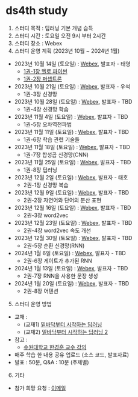 # ds4th study
1) 스터디 목적 : 딥러닝 기본 개념 습득
2) 스터디 시간 : 토요일 오전 9시 부터 2시간
3) 스터디 장소 : Webex
4) 스터디 운영 계획 (2023년 10월 ~ 2024년 1월)
- 2023년 10월 14일 (토요일) : [Webex](https://lgehq.webex.com/lgehq/e.php?MTID=m27384004d20ed62572a923460a87f059), 발표자 - 태영
  - [1권-1장 헬로 파이썬](https://github.com/restful3/ds4th_study/blob/main/source/%EB%B0%91%EB%B0%94%EB%8B%A5%EB%B6%80%ED%84%B0_%EC%8B%9C%EC%9E%91%ED%95%98%EB%8A%94_%EB%94%A5%EB%9F%AC%EB%8B%9D/ch01_%ED%97%AC%EB%A1%9C_%ED%8C%8C%EC%9D%B4%EC%8D%AC_Song.ipynb)
  - [1권-2장 퍼셉트론](https://github.com/restful3/ds4th_study/blob/main/source/%EB%B0%91%EB%B0%94%EB%8B%A5%EB%B6%80%ED%84%B0_%EC%8B%9C%EC%9E%91%ED%95%98%EB%8A%94_%EB%94%A5%EB%9F%AC%EB%8B%9D/ch02_%ED%8D%BC%EC%85%89%ED%8A%B8%EB%A1%A0_Song.ipynb)
- 2023년 10월 21일 (토요일) : [Webex](https://lgehq.webex.com/lgehq/e.php?MTID=m6b1aabfc4defc94ac633ab7cf04f7208	), 발표자 - 우석
  - 1권-3장 신경망
- 2023년 10월 28일 (토요일) : [Webex](https://lgehq.webex.com/lgehq/e.php?MTID=mdea77f7c109436cba8812c295f52d36b	), 발표자 - TBD
  - 1권-4장 신경망 학습
- 2023년 11월 4일 (토요일) : [Webex](https://lgehq.webex.com/lgehq/e.php?MTID=m940a0e833c567a6895a65b2814179cdf	), 발표자 - TBD
  - 1권-5장 오차역전파법
- 2023년 11월 11일 (토요일) : [Webex](https://lgehq.webex.com/lgehq/e.php?MTID=mecfbbccbadcbab875a818a3213077632	), 발표자 - TBD
  - 1권-6장 학습 관련 기술들
- 2023년 11월 18일 (토요일) : [Webex](https://lgehq.webex.com/lgehq/e.php?MTID=m8a2daf05eaea4b14fbaa7c5086279f44	), 발표자 - TBD
  - 1권-7장 합성곱 신경망(CNN)
- 2023년 11월 25일 (토요일) : [Webex](https://lgehq.webex.com/lgehq/e.php?MTID=m516080cd6c092210ddda6ec31c29fb90	), 발표자 - TBD
  - 1권-8장 딥러닝
- 2023년 12월 2일 (토요일) : [Webex](https://lgehq.webex.com/lgehq/e.php?MTID=m2590c4bc47379692b7faa37e804562be	), 발표자 - 태호
  - 2권-1장 신경망 복습
- 2023년 12월 9일 (토요일) : [Webex](https://lgehq.webex.com/lgehq/e.php?MTID=m55fe65b36e4970a6bdba12aa2918c3d3	), 발표자 - TBD
  - 2권-2장 자연어와 단어의 분산 표현
- 2023년 12월 16일 (토요일) : [Webex](https://lgehq.webex.com/lgehq/e.php?MTID=m677a40f4c75437ba1793bf5afc0c976f	), 발표자 - TBD
  - 2권-3장 word2vec
- 2023년 12월 23일 (토요일) : [Webex](https://lgehq.webex.com/lgehq/e.php?MTID=m2746e0fd9057b231b0e6586df6bcafa3	), 발표자 - TBD
  - 2권-4장 word2vec 속도 개선
- 2023년 12월 30일 (토요일) : [Webex](https://lgehq.webex.com/lgehq/e.php?MTID=m4831a03966c73c29a56da85397df9058	), 발표자 - TBD
  - 2권-5장 순환 신경망(RNN)
- 2024년 1월 6일 (토요일) : [Webex](https://lgehq.webex.com/lgehq/e.php?MTID=m813c08479b203d8adfb0546953e913df	), 발표자 - TBD
  - 2권-6장 게이트가 추가된 RNN
- 2024년 1월 13일 (토요일) : [Webex](https://lgehq.webex.com/lgehq/e.php?MTID=m6a0c4a5ef592fd2d515452895238863a	), 발표자 - TBD
  - 2권-7장 RNN을 사용한 문장 생성
- 2024년 1월 20일 (토요일) : [Webex](https://lgehq.webex.com/lgehq/e.php?MTID=md74e4222117132fd6c7af0fdc31306dd	), 발표자 - TBD
  - 2권-8장 어텐션

    
5) 스터디 운영 방법
- 교재 :
  - (교재1) [밑바닥부터 시작하는 딥러닝](https://ridibooks.com/books/443000454?_s=search&_q=%EB%B0%91%EB%B0%94%EB%8B%A5%EB%B6%80%ED%84%B0+%EC%8B%9C%EC%9E%91%ED%95%98%EB%8A%94+%EB%94%A5%EB%9F%AC%EB%8B%9D&_rdt_sid=search&_rdt_idx=0)
  - (교재2) [밑바닥부터 시작하는 딥러닝 2](https://ridibooks.com/books/443000691?_s=search&_q=%EB%B0%91%EB%B0%94%EB%8B%A5%EB%B6%80%ED%84%B0+%EC%8B%9C%EC%9E%91%ED%95%98%EB%8A%94+%EB%94%A5%EB%9F%AC%EB%8B%9D&_rdt_sid=search&_rdt_idx=1)
- 참고 :
  - [수원대학교 한경훈 교수 강의](https://www.youtube.com/@SlowAI/playlists)
- 매주 학습 한 내용 공유 업로드 (소스 코드, 발표자료)
- 발표 : 50분, Q&A : 10분 (주제별) 

6) 기타
- 참가 희망 요청 : [이메일](restful3@gmail.com)
